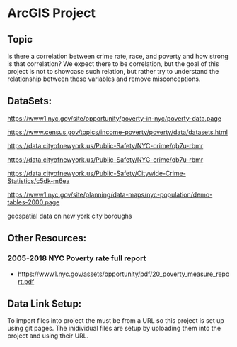 
# ArcGIS Project


## Topic

Is there a correlation between crime rate, race, and poverty and how strong is that correlation? We expect there to be correlation, but the goal of this project is not to showcase such relation, but rather try to understand the relationship between these variables and remove misconceptions. 

## DataSets:

https://www1.nyc.gov/site/opportunity/poverty-in-nyc/poverty-data.page


https://www.census.gov/topics/income-poverty/poverty/data/datasets.html


https://data.cityofnewyork.us/Public-Safety/NYC-crime/qb7u-rbmr

https://data.cityofnewyork.us/Public-Safety/NYC-crime/qb7u-rbmr

https://data.cityofnewyork.us/Public-Safety/Citywide-Crime-Statistics/c5dk-m6ea


https://www1.nyc.gov/site/planning/data-maps/nyc-population/demo-tables-2000.page


geospatial data on new york city boroughs


## Other Resources:


### 2005-2018 NYC Poverty rate full report
- https://www1.nyc.gov/assets/opportunity/pdf/20_poverty_measure_report.pdf




## Data Link Setup:

To import files into project the must be from a URL so this project is set up using git pages. The inidividual files are setup by uploading them into the project and using their URL. 